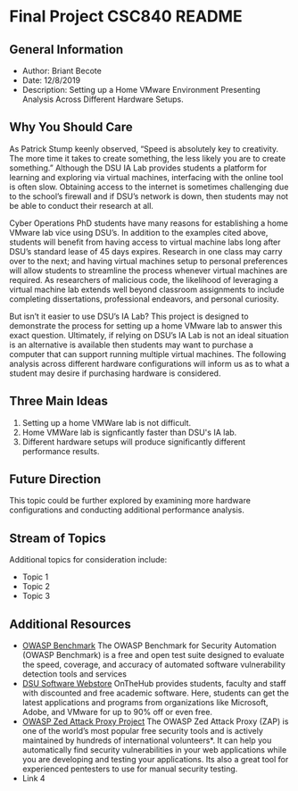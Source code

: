 # Final Project CSC840 README
  
## General Information  
- Author: Briant Becote  
- Date: 12/8/2019  
- Description: Setting up a Home VMware Environment Presenting Analysis Across Different Hardware Setups.  
  
## Why You Should Care
As Patrick Stump keenly observed, “Speed is absolutely key to creativity. The more time it takes to create something, the less likely you are to create something.”  Although the DSU IA Lab provides students a platform for learning and exploring via virtual machines, interfacing with the online tool is often slow.  Obtaining access to the internet is sometimes challenging due to the school’s firewall and if DSU’s network is down, then students may not be able to conduct their research at all.  
  
Cyber Operations PhD students have many reasons for establishing a home VMware lab vice using DSU’s.  In addition to the examples cited above, students will benefit from having access to virtual machine labs long after DSU’s standard lease of 45 days expires.  Research in one class may carry over to the next; and having virtual machines setup to personal preferences will allow students to streamline the process whenever virtual machines are required.  As researchers of malicious code, the likelihood of leveraging a virtual machine lab extends well beyond classroom assignments to include completing dissertations, professional endeavors, and personal curiosity.
  
But isn’t it easier to use DSU’s IA Lab?  This project is designed to demonstrate the process for setting up a home VMware lab to answer this exact question.  Ultimately, if relying on DSU’s IA Lab is not an ideal situation is an alternative is available then students may want to purchase a computer that can support running multiple virtual machines.  The following analysis across different hardware configurations will inform us as to what a student may desire if purchasing hardware is considered.
  
## Three Main Ideas
1. Setting up a home VMWare lab is not difficult.
1. Home VMWare lab is signficantly faster than DSU's IA lab.
2. Different hardware setups will produce significantly different performance results.

## Future Direction
This topic could be further explored by examining more hardware configurations and conducting additional performance analysis.  
## Stream of Topics
Additional topics for consideration include:

- Topic 1
- Topic 2
- Topic 3
## Additional Resources
- [OWASP Benchmark](https://www.owasp.org/index.php/Benchmark) The OWASP Benchmark for Security Automation (OWASP Benchmark) is a free and open test suite designed to evaluate the speed, coverage, and accuracy of automated software vulnerability detection tools and services
- [DSU Software Webstore](https://dsu.onthehub.com/) OnTheHub provides students, faculty and staff with discounted and free academic software.  Here, students can get the latest applications and programs from organizations like Microsoft, Adobe, and VMware for up to 90% off or even free. 
- [OWASP Zed Attack Proxy Project](https://www.owasp.org/index.php/OWASP_Zed_Attack_Proxy_Project) The OWASP Zed Attack Proxy (ZAP) is one of the world’s most popular free security tools and is actively maintained by hundreds of international volunteers*. It can help you automatically find security vulnerabilities in your web applications while you are developing and testing your applications. Its also a great tool for experienced pentesters to use for manual security testing.
- Link 4

